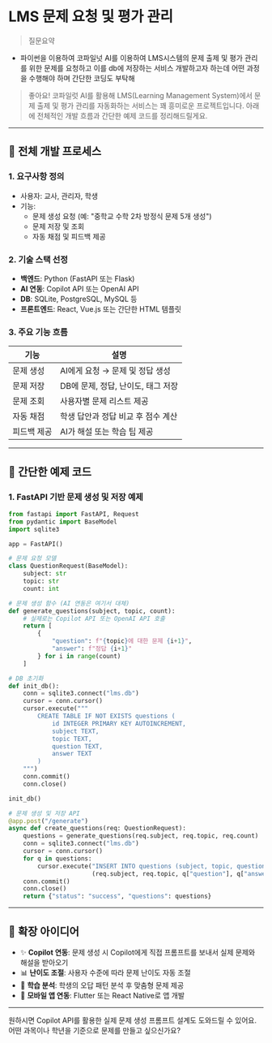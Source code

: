 # LMS 문제 요청 및 평가 관리
> 질문요약
- 파이썬을 이용하여 코파일넛 AI를 이용하여 LMS시스템의 문제 출제 및 평가 관리를 위한 문제를 요청하고 이를 db에 저장하는 서비스 개발하고자 하는데 
어떤 과정을 수행해야 하며 간단한 코딩도 부탁해

> 좋아요! 코파일럿 AI를 활용해 LMS(Learning Management System)에서 문제 출제 및 평가 관리를 자동화하는 서비스는 꽤 흥미로운 프로젝트입니다.
아래에 전체적인 개발 흐름과 간단한 예제 코드를 정리해드릴게요.

---

## 🧠 전체 개발 프로세스

### 1. 요구사항 정의
- 사용자: 교사, 관리자, 학생
- 기능:
  - 문제 생성 요청 (예: "중학교 수학 2차 방정식 문제 5개 생성")
  - 문제 저장 및 조회
  - 자동 채점 및 피드백 제공

### 2. 기술 스택 선정
- **백엔드**: Python (FastAPI 또는 Flask)
- **AI 연동**: Copilot API 또는 OpenAI API
- **DB**: SQLite, PostgreSQL, MySQL 등
- **프론트엔드**: React, Vue.js 또는 간단한 HTML 템플릿

### 3. 주요 기능 흐름
| 기능 | 설명 |
|------|------|
| 문제 생성 | AI에게 요청 → 문제 및 정답 생성 |
| 문제 저장 | DB에 문제, 정답, 난이도, 태그 저장 |
| 문제 조회 | 사용자별 문제 리스트 제공 |
| 자동 채점 | 학생 답안과 정답 비교 후 점수 계산 |
| 피드백 제공 | AI가 해설 또는 학습 팁 제공 |

---

## 🧪 간단한 예제 코드

### 1. FastAPI 기반 문제 생성 및 저장 예제

```python
from fastapi import FastAPI, Request
from pydantic import BaseModel
import sqlite3

app = FastAPI()

# 문제 요청 모델
class QuestionRequest(BaseModel):
    subject: str
    topic: str
    count: int

# 문제 생성 함수 (AI 연동은 여기서 대체)
def generate_questions(subject, topic, count):
    # 실제로는 Copilot API 또는 OpenAI API 호출
    return [
        {
            "question": f"{topic}에 대한 문제 {i+1}",
            "answer": f"정답 {i+1}"
        } for i in range(count)
    ]

# DB 초기화
def init_db():
    conn = sqlite3.connect("lms.db")
    cursor = conn.cursor()
    cursor.execute("""
        CREATE TABLE IF NOT EXISTS questions (
            id INTEGER PRIMARY KEY AUTOINCREMENT,
            subject TEXT,
            topic TEXT,
            question TEXT,
            answer TEXT
        )
    """)
    conn.commit()
    conn.close()

init_db()

# 문제 생성 및 저장 API
@app.post("/generate")
async def create_questions(req: QuestionRequest):
    questions = generate_questions(req.subject, req.topic, req.count)
    conn = sqlite3.connect("lms.db")
    cursor = conn.cursor()
    for q in questions:
        cursor.execute("INSERT INTO questions (subject, topic, question, answer) VALUES (?, ?, ?, ?)",
                       (req.subject, req.topic, q["question"], q["answer"]))
    conn.commit()
    conn.close()
    return {"status": "success", "questions": questions}
```

---

## 🧩 확장 아이디어

- ✨ **Copilot 연동**: 문제 생성 시 Copilot에게 직접 프롬프트를 보내서 실제 문제와 해설을 받아오기
- 📊 **난이도 조절**: 사용자 수준에 따라 문제 난이도 자동 조절
- 🧠 **학습 분석**: 학생의 오답 패턴 분석 후 맞춤형 문제 제공
- 📱 **모바일 앱 연동**: Flutter 또는 React Native로 앱 개발

---

원하시면 Copilot API를 활용한 실제 문제 생성 프롬프트 설계도 도와드릴 수 있어요. 어떤 과목이나 학년을 기준으로 문제를 만들고 싶으신가요?
